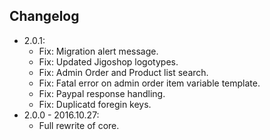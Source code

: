 ## Changelog

* 2.0.1:
    * Fix: Migration alert message.
    * Fix: Updated Jigoshop logotypes.
    * Fix: Admin Order and Product list search.
    * Fix: Fatal error on admin order item variable template.
    * Fix: Paypal response handling.
    * Fix: Duplicatd foregin keys.
* 2.0.0 - 2016.10.27:
    * Full rewrite of core.